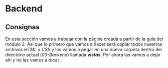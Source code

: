<h1>Backend</h1>

<h2>Consignas</h2>

En esta sección vamos a trabajar con la página creada a partir de la guía del módulo 2. Así que lo primero que vamos a hacer será copiar todos nuestros archivos <em>HTML</em> y <em>CSS</em> y los vamos a pegar en una nueva carpeta dentro del directorio actual (<em>03-Backend</em>) llamada <strong><em>vistas</em></strong>. Por ahora las vamos a dejar ahí y no las vamos a tocar.
<br>
